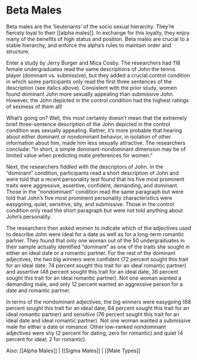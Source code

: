 # Beta Males

Beta males are the ‘lieutenants’ of the socio sexual hierarchy. They’re fiercely loyal to their [[alpha males]]. In exchange for this loyalty, they enjoy many of the benefits of high status and position. Beta males are crucial to a stable hierarchy, and enforce the alpha’s rules to maintain order and structure.

Enter a study by Jerry Burger and Mica Cosby. The researchers had 118 female undergraduates read the same descriptions of John the tennis player (dominant vs. submissive), but they added a crucial control condition in which some participants only read the first three sentences of the description (see italics above). Consistent with the prior study, women found dominant John more sexually appealing than submissive John. However, the John depicted in the control condition had the highest ratings of sexiness of them all!

What’s going on? Well, this most certainly doesn’t mean that the extremely brief three-sentence description of the John depicted in the control condition was sexually appealing. Rather, it’s more probable that hearing about either dominant or nondominant behavior, in isolation of other information about him, made him less sexually attractive. The researchers conclude: “In short, a simple dominant-nondominant dimension may be of limited value when predicting mate preferences for women.”

Next, the researchers fiddled with the descriptors of John. In the “dominant” condition, participants read a short description of John and were told that a recent personality test found that his five most prominent traits were aggressive, assertive, confident, demanding, and dominant. Those in the “nondominant” condition read the same paragraph but were told that John’s five most prominent personality characteristics were easygoing, quiet, sensitive, shy, and submissive. Those in the control condition only read the short paragraph but were not told anything about John’s personality.

The researchers then asked women to indicate which of the adjectives used to describe John were ideal for a date as well as for a long-term romantic partner. They found that only one woman out of the 50 undergraduates in their sample actually identified “dominant” as one of the traits she sought in either an ideal date or a romantic partner. For the rest of the dominant adjectives, the two big winners were confident (72 percent sought this trait for an ideal date; 74 percent sought this trait for an ideal romantic partner) and assertive (48 percent sought this trait for an ideal date; 36 percent sought this trait for an ideal romantic partner). Not one woman wanted a demanding male, and only 12 percent wanted an aggressive person for a date and romantic partner.

In terms of the nondominant adjectives, the big winners were easygoing (68 percent sought this trait for an ideal date; 64 percent sought this trait for an ideal romantic partner) and sensitive (76 percent sought this trait for an ideal date and ideal romantic partner). Not one woman wanted a submissive male for either a date or romance. Other low-ranked nondominant adjectives were shy (2 percent for dating; zero for romantic) and quiet (4 percent for ideal; 2 for romantic).


Also: [[Alpha Males]] | [[Sigma Males]] | [[Male Types]]
